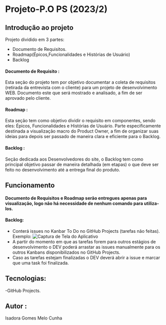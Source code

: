 # Projeto-P.O PS (2023/2)
## Introdução ao projeto
Projeto dividido em 3 partes:
- Documento de Requisitos.
- Roadmap(Épicos,Funcionalidades e Histórias de Usuário)
- Backlog
#### Documento de Requisito :
Esta seção do projeto tem por objetivo documentar a coleta de requisitos (retirada da entrevista com o cliente) para um projeto de desenvolvimento WEB. Documento este que será mostrado e analisado, a fim de ser aprovado pelo cliente.
#### Roadmap :
Esta seção tem como objetivo dividir o requisito em componentes, sendo eles: Épicos, Funcionalidades e Histórias de Usuário. Parte especificamente destinada a visualização macro do Product Owner, a fim de organizar suas ideias para depois ser passado de maneira clara e eficiente para o Backlog.
#### Backlog :
Seção dedicada aos Desenvolvedores do site, o Backlog tem como principal objetivo passar de maneira detalhada (em etapas) o que deve ser feito no desenvolvimento até a entrega final do produto.
## Funcionamento 
#### Documento de Requisitos e Roadmap serão entregues apenas para visualização, logo não há necessidade de nenhum comando para utiliza-los.
#### Backlog:
  - Conterá issues no Kanbar To Do no GitHub Projects (tarefas não feitas).
    Exemplo:
   ![Captura de Tela do Aplicativo](url_da_sua_imagem.png)
  - A partir do momento em que as tarefas forem para outros estágios de desenvolvimento o DEV poderá arrastar as issues manualmente para os outros Kanbans disponibilizados no GitHub Projects.
  - Caso as tarefas estejam finalizadas o DEV deverá abrir a issue e marcar que uma task foi finalizada.
## Tecnologias:
 -GitHub Projects.
 ## Autor :
 Isadora Gomes Melo Cunha
